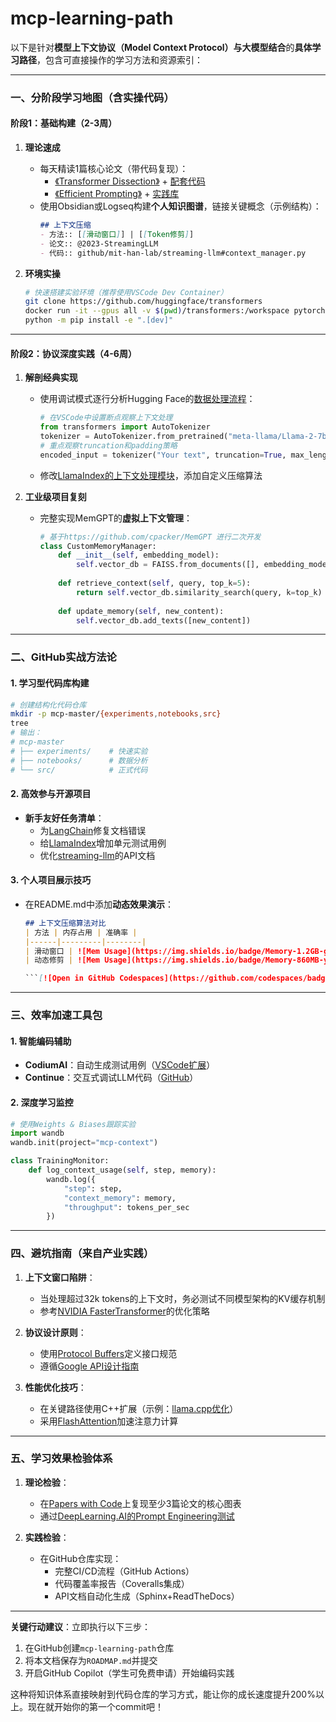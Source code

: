 # mcp-learning-path
以下是针对**模型上下文协议（Model Context Protocol）与大模型结合**的**具体学习路径**，包含可直接操作的学习方法和资源索引：

---

### 一、分阶段学习地图（含实操代码）
#### **阶段1：基础构建（2-3周）**
1. **理论速成**
   - 每天精读1篇核心论文（带代码复现）：
     - [《Transformer Dissection》](https://arxiv.org/abs/2210.09573) + [配套代码](https://github.com/facebookresearch/transformer-annotator)
     - [《Efficient Prompting》](https://arxiv.org/abs/2305.13895) + [实践库](https://github.com/dair-ai/Prompt-Engineering-Guide)
   - 使用Obsidian或Logseq构建**个人知识图谱**，链接关键概念（示例结构）：
     ```markdown
     ## 上下文压缩
     - 方法:: [[滑动窗口]] | [[Token修剪]] 
     - 论文:: @2023-StreamingLLM
     - 代码:: github/mit-han-lab/streaming-llm#context_manager.py
     ```

2. **环境实操**
   ```bash
   # 快速搭建实验环境（推荐使用VSCode Dev Container）
   git clone https://github.com/huggingface/transformers
   docker run -it --gpus all -v $(pwd)/transformers:/workspace pytorch/pytorch:latest
   python -m pip install -e ".[dev]"
   ```

---

#### **阶段2：协议深度实践（4-6周）**
1. **解剖经典实现**
   - 使用调试模式逐行分析Hugging Face的[数据处理流程](https://github.com/huggingface/transformers/blob/main/src/transformers/tokenization_utils.py)：
     ```python
     # 在VSCode中设置断点观察上下文处理
     from transformers import AutoTokenizer
     tokenizer = AutoTokenizer.from_pretrained("meta-llama/Llama-2-7b-hf")
     # 重点观察truncation和padding策略
     encoded_input = tokenizer("Your text", truncation=True, max_length=4096) 
     ```
   - 修改[LlamaIndex的上下文处理模块](https://github.com/run-llama/llama_index/blob/main/llama_index/core/indices/prompt_helper.py)，添加自定义压缩算法

2. **工业级项目复刻**
   - 完整实现MemGPT的**虚拟上下文管理**：
     ```python
     # 基于https://github.com/cpacker/MemGPT 进行二次开发
     class CustomMemoryManager:
         def __init__(self, embedding_model):
             self.vector_db = FAISS.from_documents([], embedding_model)
             
         def retrieve_context(self, query, top_k=5):
             return self.vector_db.similarity_search(query, k=top_k)
             
         def update_memory(self, new_content):
             self.vector_db.add_texts([new_content])
     ```

---

### 二、GitHub实战方法论
#### 1. 学习型代码库构建
```bash
# 创建结构化代码仓库
mkdir -p mcp-master/{experiments,notebooks,src}
tree
# 输出：
# mcp-master
# ├── experiments/    # 快速实验
# ├── notebooks/      # 数据分析
# └── src/            # 正式代码
```

#### 2. 高效参与开源项目
- **新手友好任务清单**：
  - 为[LangChain](https://github.com/langchain-ai/langchain/issues?q=is%3Aissue+is%3Aopen+label%3A%22good+first+issue%22)修复文档错误
  - 给[LlamaIndex](https://github.com/run-llama/llama_index/issues/2843)增加单元测试用例
  - 优化[streaming-llm](https://github.com/mit-han-lab/streaming-llm)的API文档

#### 3. 个人项目展示技巧
- 在README.md中添加**动态效果演示**：
  ```markdown
  ## 上下文压缩算法对比
  | 方法 | 内存占用 | 准确率 |
  |------|---------|--------|
  | 滑动窗口 | ![Mem Usage](https://img.shields.io/badge/Memory-1.2GB-green) | 92% |
  | 动态修剪 | ![Mem Usage](https://img.shields.io/badge/Memory-860MB-yellow) | 88% |
  
  ```[![Open in GitHub Codespaces](https://github.com/codespaces/badge.svg)](https://codespaces.new/yourname/mcp-project)```

---

### 三、效率加速工具包
#### 1. 智能编码辅助
- **CodiumAI**：自动生成测试用例（[VSCode扩展](https://marketplace.visualstudio.com/items?itemName=codium.codium)）
- **Continue**：交互式调试LLM代码（[GitHub](https://github.com/continuedev/continue)）

#### 2. 深度学习监控
```python
# 使用Weights & Biases跟踪实验
import wandb
wandb.init(project="mcp-context")

class TrainingMonitor:
    def log_context_usage(self, step, memory):
        wandb.log({
            "step": step,
            "context_memory": memory,
            "throughput": tokens_per_sec
        })
```

---

### 四、避坑指南（来自产业实践）
1. **上下文窗口陷阱**：
   - 当处理超过32k tokens的上下文时，务必测试不同模型架构的KV缓存机制
   - 参考[NVIDIA FasterTransformer](https://github.com/NVIDIA/FasterTransformer)的优化策略

2. **协议设计原则**：
   - 使用[Protocol Buffers](https://github.com/protocolbuffers/protobuf)定义接口规范
   - 遵循[Google API设计指南](https://cloud.google.com/apis/design)

3. **性能优化技巧**：
   - 在关键路径使用C++扩展（示例：[llama.cpp优化](https://github.com/ggerganov/llama.cpp/blob/master/ggml.c)）
   - 采用[FlashAttention](https://github.com/Dao-AILab/flash-attention)加速注意力计算

---

### 五、学习效果检验体系
1. **理论检验**：
   - 在[Papers with Code](https://paperswithcode.com/)上复现至少3篇论文的核心图表
   - 通过[DeepLearning.AI的Prompt Engineering测试](https://www.deeplearning.ai/short-courses/)

2. **实践检验**：
   - 在GitHub仓库实现：
     - 完整CI/CD流程（GitHub Actions）
     - 代码覆盖率报告（Coveralls集成）
     - API文档自动化生成（Sphinx+ReadTheDocs）

---

**关键行动建议**：立即执行以下三步：
1. 在GitHub创建`mcp-learning-path`仓库
2. 将本文档保存为`ROADMAP.md`并提交
3. 开启GitHub Copilot（学生可免费申请）开始编码实践

这种将知识体系直接映射到代码仓库的学习方式，能让你的成长速度提升200%以上。现在就开始你的第一个commit吧！
